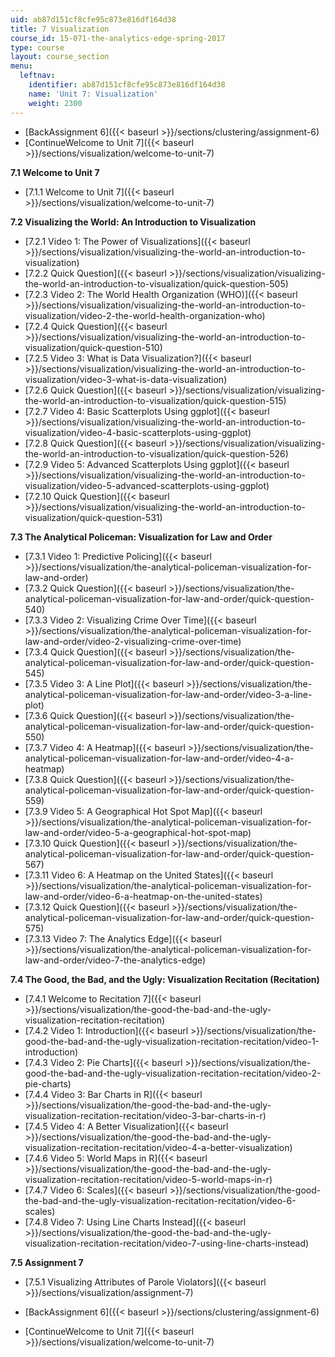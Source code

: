 ```yaml
---
uid: ab87d151cf8cfe95c873e816df164d38
title: 7 Visualization
course_id: 15-071-the-analytics-edge-spring-2017
type: course
layout: course_section
menu:
  leftnav:
    identifier: ab87d151cf8cfe95c873e816df164d38
    name: 'Unit 7: Visualization'
    weight: 2300
---
```


*   [BackAssignment 6]({{< baseurl >}}/sections/clustering/assignment-6)
*   [ContinueWelcome to Unit 7]({{< baseurl >}}/sections/visualization/welcome-to-unit-7)

**7.1 Welcome to Unit 7**

*   [7.1.1 Welcome to Unit 7]({{< baseurl >}}/sections/visualization/welcome-to-unit-7)

**7.2 Visualizing the World: An Introduction to Visualization**

*   [7.2.1 Video 1: The Power of Visualizations]({{< baseurl >}}/sections/visualization/visualizing-the-world-an-introduction-to-visualization)
*   [7.2.2 Quick Question]({{< baseurl >}}/sections/visualization/visualizing-the-world-an-introduction-to-visualization/quick-question-505)
*   [7.2.3 Video 2: The World Health Organization (WHO)]({{< baseurl >}}/sections/visualization/visualizing-the-world-an-introduction-to-visualization/video-2-the-world-health-organization-who)
*   [7.2.4 Quick Question]({{< baseurl >}}/sections/visualization/visualizing-the-world-an-introduction-to-visualization/quick-question-510)
*   [7.2.5 Video 3: What is Data Visualization?]({{< baseurl >}}/sections/visualization/visualizing-the-world-an-introduction-to-visualization/video-3-what-is-data-visualization)
*   [7.2.6 Quick Question]({{< baseurl >}}/sections/visualization/visualizing-the-world-an-introduction-to-visualization/quick-question-515)
*   [7.2.7 Video 4: Basic Scatterplots Using ggplot]({{< baseurl >}}/sections/visualization/visualizing-the-world-an-introduction-to-visualization/video-4-basic-scatterplots-using-ggplot)
*   [7.2.8 Quick Question]({{< baseurl >}}/sections/visualization/visualizing-the-world-an-introduction-to-visualization/quick-question-526)
*   [7.2.9 Video 5: Advanced Scatterplots Using ggplot]({{< baseurl >}}/sections/visualization/visualizing-the-world-an-introduction-to-visualization/video-5-advanced-scatterplots-using-ggplot)
*   [7.2.10 Quick Question]({{< baseurl >}}/sections/visualization/visualizing-the-world-an-introduction-to-visualization/quick-question-531)

**7.3 The Analytical Policeman: Visualization for Law and Order**

*   [7.3.1 Video 1: Predictive Policing]({{< baseurl >}}/sections/visualization/the-analytical-policeman-visualization-for-law-and-order)
*   [7.3.2 Quick Question]({{< baseurl >}}/sections/visualization/the-analytical-policeman-visualization-for-law-and-order/quick-question-540)
*   [7.3.3 Video 2: Visualizing Crime Over Time]({{< baseurl >}}/sections/visualization/the-analytical-policeman-visualization-for-law-and-order/video-2-visualizing-crime-over-time)
*   [7.3.4 Quick Question]({{< baseurl >}}/sections/visualization/the-analytical-policeman-visualization-for-law-and-order/quick-question-545)
*   [7.3.5 Video 3: A Line Plot]({{< baseurl >}}/sections/visualization/the-analytical-policeman-visualization-for-law-and-order/video-3-a-line-plot)
*   [7.3.6 Quick Question]({{< baseurl >}}/sections/visualization/the-analytical-policeman-visualization-for-law-and-order/quick-question-550)
*   [7.3.7 Video 4: A Heatmap]({{< baseurl >}}/sections/visualization/the-analytical-policeman-visualization-for-law-and-order/video-4-a-heatmap)
*   [7.3.8 Quick Question]({{< baseurl >}}/sections/visualization/the-analytical-policeman-visualization-for-law-and-order/quick-question-559)
*   [7.3.9 Video 5: A Geographical Hot Spot Map]({{< baseurl >}}/sections/visualization/the-analytical-policeman-visualization-for-law-and-order/video-5-a-geographical-hot-spot-map)
*   [7.3.10 Quick Question]({{< baseurl >}}/sections/visualization/the-analytical-policeman-visualization-for-law-and-order/quick-question-567)
*   [7.3.11 Video 6: A Heatmap on the United States]({{< baseurl >}}/sections/visualization/the-analytical-policeman-visualization-for-law-and-order/video-6-a-heatmap-on-the-united-states)
*   [7.3.12 Quick Question]({{< baseurl >}}/sections/visualization/the-analytical-policeman-visualization-for-law-and-order/quick-question-575)
*   [7.3.13 Video 7: The Analytics Edge]({{< baseurl >}}/sections/visualization/the-analytical-policeman-visualization-for-law-and-order/video-7-the-analytics-edge)

**7.4 The Good, the Bad, and the Ugly: Visualization Recitation (Recitation)**

*   [7.4.1 Welcome to Recitation 7]({{< baseurl >}}/sections/visualization/the-good-the-bad-and-the-ugly-visualization-recitation-recitation)
*   [7.4.2 Video 1: Introduction]({{< baseurl >}}/sections/visualization/the-good-the-bad-and-the-ugly-visualization-recitation-recitation/video-1-introduction)
*   [7.4.3 Video 2: Pie Charts]({{< baseurl >}}/sections/visualization/the-good-the-bad-and-the-ugly-visualization-recitation-recitation/video-2-pie-charts)
*   [7.4.4 Video 3: Bar Charts in R]({{< baseurl >}}/sections/visualization/the-good-the-bad-and-the-ugly-visualization-recitation-recitation/video-3-bar-charts-in-r)
*   [7.4.5 Video 4: A Better Visualization]({{< baseurl >}}/sections/visualization/the-good-the-bad-and-the-ugly-visualization-recitation-recitation/video-4-a-better-visualization)
*   [7.4.6 Video 5: World Maps in R]({{< baseurl >}}/sections/visualization/the-good-the-bad-and-the-ugly-visualization-recitation-recitation/video-5-world-maps-in-r)
*   [7.4.7 Video 6: Scales]({{< baseurl >}}/sections/visualization/the-good-the-bad-and-the-ugly-visualization-recitation-recitation/video-6-scales)
*   [7.4.8 Video 7: Using Line Charts Instead]({{< baseurl >}}/sections/visualization/the-good-the-bad-and-the-ugly-visualization-recitation-recitation/video-7-using-line-charts-instead)

**7.5 Assignment 7**

*   [7.5.1 Visualizing Attributes of Parole Violators]({{< baseurl >}}/sections/visualization/assignment-7)

*   [BackAssignment 6]({{< baseurl >}}/sections/clustering/assignment-6)
*   [ContinueWelcome to Unit 7]({{< baseurl >}}/sections/visualization/welcome-to-unit-7)